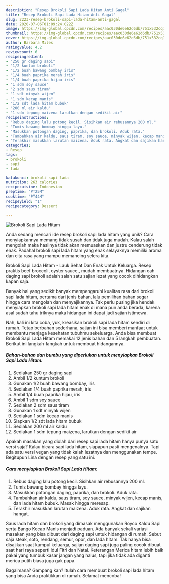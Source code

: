 ```yaml
---
description: "Resep Brokoli Sapi Lada Hitam Anti Gagal"
title: "Resep Brokoli Sapi Lada Hitam Anti Gagal"
slug: 2223-resep-brokoli-sapi-lada-hitam-anti-gagal
date: 2020-07-06T01:09:24.022Z
image: https://img-global.cpcdn.com/recipes/aac030de6e62d6db/751x532cq70/brokoli-sapi-lada-hitam-foto-resep-utama.jpg
thumbnail: https://img-global.cpcdn.com/recipes/aac030de6e62d6db/751x532cq70/brokoli-sapi-lada-hitam-foto-resep-utama.jpg
cover: https://img-global.cpcdn.com/recipes/aac030de6e62d6db/751x532cq70/brokoli-sapi-lada-hitam-foto-resep-utama.jpg
author: Barbara Miles
ratingvalue: 4.2
reviewcount: 6
recipeingredient:
- "250 gr daging sapi"
- "1/2 kuntum brokoli"
- "1/2 buah bawang bombay iris"
- "1/4 buah paprika merah iris"
- "1/4 buah paprika hijau iris"
- "1 sdm soy sauce"
- "2 sdm saus tiram"
- "1 sdt minyak wijen"
- "1 sdm kecap manis"
- "1/2 sdt lada hitam bubuk"
- "200 ml air kaldu"
- "1 sdm tepung maizena larutkan dengan sedikit air"
recipeinstructions:
- "Rebus daging lalu potong kecil. Sisihkan air rebusannya 200 ml."
- "Tumis bawang bombay hingga layu."
- "Masukkan potongan daging, paprika, dan brokoli. Aduk rata."
- "Tambahkan air kaldu, saus tiram, soy sauce, minyak wijen, kecap manis, dan lada hitam bubuk. Masak hingga meresap."
- "Terakhir masukkan larutan maizena. Aduk rata. Angkat dan sajikan hangat."
categories:
- Resep
tags:
- brokoli
- sapi
- lada

katakunci: brokoli sapi lada 
nutrition: 263 calories
recipecuisine: Indonesian
preptime: "PT25M"
cooktime: "PT44M"
recipeyield: "1"
recipecategory: Dessert

---
```



![Brokoli Sapi Lada Hitam](https://img-global.cpcdn.com/recipes/aac030de6e62d6db/751x532cq70/brokoli-sapi-lada-hitam-foto-resep-utama.jpg)

Anda sedang mencari ide resep brokoli sapi lada hitam yang unik? Cara menyiapkannya memang tidak susah dan tidak juga mudah. Kalau salah mengolah maka hasilnya tidak akan memuaskan dan justru cenderung tidak enak. Padahal brokoli sapi lada hitam yang enak selayaknya memiliki aroma dan cita rasa yang mampu memancing selera kita.

Brokoli Sapi Lada Hitam - Lauk Sehat Dan Enak Untuk Keluarga. Resep praktis beef broccoli, oyster sauce,, mudah membuatnya. Hidangan cah daging sapi brokoli adalah salah satu sajian lezat yang cocok dihidangkan kapan saja.

Banyak hal yang sedikit banyak mempengaruhi kualitas rasa dari brokoli sapi lada hitam, pertama dari jenis bahan, lalu pemilihan bahan segar hingga cara mengolah dan menyajikannya. Tak perlu pusing jika hendak menyiapkan brokoli sapi lada hitam enak di mana pun anda berada, karena asal sudah tahu triknya maka hidangan ini dapat jadi sajian istimewa.


Nah, kali ini kita coba, yuk, kreasikan brokoli sapi lada hitam sendiri di rumah. Tetap berbahan sederhana, sajian ini bisa memberi manfaat untuk membantu menjaga kesehatan tubuhmu sekeluarga. Anda bisa membuat Brokoli Sapi Lada Hitam memakai 12 jenis bahan dan 5 langkah pembuatan. Berikut ini langkah-langkah untuk membuat hidangannya.

<!--inarticleads1-->

##### Bahan-bahan dan bumbu yang diperlukan untuk menyiapkan Brokoli Sapi Lada Hitam:

1. Sediakan 250 gr daging sapi
1. Ambil 1/2 kuntum brokoli
1. Gunakan 1/2 buah bawang bombay, iris
1. Sediakan 1/4 buah paprika merah, iris
1. Ambil 1/4 buah paprika hijau, iris
1. Ambil 1 sdm soy sauce
1. Sediakan 2 sdm saus tiram
1. Gunakan 1 sdt minyak wijen
1. Sediakan 1 sdm kecap manis
1. Siapkan 1/2 sdt lada hitam bubuk
1. Sediakan 200 ml air kaldu
1. Sediakan 1 sdm tepung maizena, larutkan dengan sedikit air


Apakah masakan yang diolah dari resep sapi lada hitam hanya punya satu versi saja? Kalau bicara sapi lada hitam, siapapun pasti mengenalnya. Tapi ada satu versi vegan yang tidak kalah lezatnya dan menggunakan tempe. Begitupun Lina dengan resep yang satu ini. 

<!--inarticleads2-->

##### Cara menyiapkan Brokoli Sapi Lada Hitam:

1. Rebus daging lalu potong kecil. Sisihkan air rebusannya 200 ml.
1. Tumis bawang bombay hingga layu.
1. Masukkan potongan daging, paprika, dan brokoli. Aduk rata.
1. Tambahkan air kaldu, saus tiram, soy sauce, minyak wijen, kecap manis, dan lada hitam bubuk. Masak hingga meresap.
1. Terakhir masukkan larutan maizena. Aduk rata. Angkat dan sajikan hangat.


Saus lada hitam dan brokoli yang dimasak menggunakan Royco Kaldu Sapi serta Bango Kecap Manis menjadi paduan. Ada banyak sekali variasi masakan yang bisa dibuat dari daging sapi untuk hidangan di rumah. Sebut saja steak, soto, rendang, semur, opor, dan lada hitam. Tak hanya bisa disajikan saat kumpul keluarga, sajian daging sapi juga paling cocok dibuat saat hari raya seperti Idul Fitri dan Natal. Keterangan Merica hitam lebih baik pakai yang tumbuk kasar jangan yang halus, tapi jika tidak ada diganti merica putih biasa juga gak papa. 

Bagaimana? Gampang kan? Itulah cara membuat brokoli sapi lada hitam yang bisa Anda praktikkan di rumah. Selamat mencoba!
